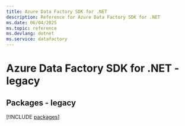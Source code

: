 ```yaml
---
title: Azure Data Factory SDK for .NET
description: Reference for Azure Data Factory SDK for .NET
ms.date: 06/04/2025
ms.topic: reference
ms.devlang: dotnet
ms.service: datafactory
---
```

# Azure Data Factory SDK for .NET - legacy
## Packages - legacy
[!INCLUDE [packages](data-factory-index.md)]